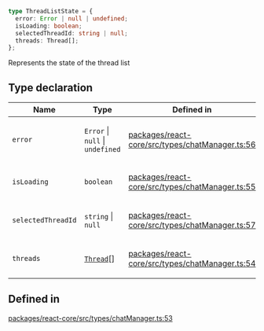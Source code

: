 ```ts
type ThreadListState = {
  error: Error | null | undefined;
  isLoading: boolean;
  selectedThreadId: string | null;
  threads: Thread[];
};
```

Represents the state of the thread list

## Type declaration

<table>
<thead>
<tr>
<th>Name</th>
<th>Type</th>
<th>Defined in</th>
</tr>
</thead>
<tbody>
<tr>
<td>

`error`

</td>
<td>

`Error` \| `null` \| `undefined`

</td>
<td>

[packages/react-core/src/types/chatManager.ts:56](https://github.com/thesysdev/crayonai/blob/b70189f61d5ac903b473d12565e61a38c72453b2/frontend-sdk/packages/react-core/src/types/chatManager.ts#L56)

</td>
</tr>
<tr>
<td>

`isLoading`

</td>
<td>

`boolean`

</td>
<td>

[packages/react-core/src/types/chatManager.ts:55](https://github.com/thesysdev/crayonai/blob/b70189f61d5ac903b473d12565e61a38c72453b2/frontend-sdk/packages/react-core/src/types/chatManager.ts#L55)

</td>
</tr>
<tr>
<td>

`selectedThreadId`

</td>
<td>

`string` \| `null`

</td>
<td>

[packages/react-core/src/types/chatManager.ts:57](https://github.com/thesysdev/crayonai/blob/b70189f61d5ac903b473d12565e61a38c72453b2/frontend-sdk/packages/react-core/src/types/chatManager.ts#L57)

</td>
</tr>
<tr>
<td>

`threads`

</td>
<td>

[`Thread`](Thread.md)[]

</td>
<td>

[packages/react-core/src/types/chatManager.ts:54](https://github.com/thesysdev/crayonai/blob/b70189f61d5ac903b473d12565e61a38c72453b2/frontend-sdk/packages/react-core/src/types/chatManager.ts#L54)

</td>
</tr>
</tbody>
</table>

## Defined in

[packages/react-core/src/types/chatManager.ts:53](https://github.com/thesysdev/crayonai/blob/b70189f61d5ac903b473d12565e61a38c72453b2/frontend-sdk/packages/react-core/src/types/chatManager.ts#L53)

